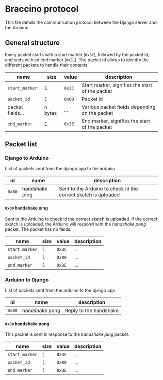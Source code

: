 # Braccino protocol

This file details the communication protocol between the Django server and the Arduino.

## General structure

Every packet starts with a start marker (`0x3C`), followed by the packet id, and ends with an end marker (`0x3E`).
The packet id allows to identify the different packets to handle their contents.

| name             | size    | value  | description                                     |
| ---------------- | ------- | ------ | ----------------------------------------------- |
| `start_marker`   | 1       | `0x3C` | Start marker, signifies the start of the packet |
| `packet_id`      | 1       | `0x00` | Packet id                                       |
| packet fields... | n bytes | ...    | Various packet fields depending on the packet   |
| `end_marker`     | 1       | `0x3E` | End marker, signifies the start of the packet   |

## Packet list

### Django to Arduino

List of packets sent from the django app to the arduino

| id     | name           | description                                                    |
| ------ | -------------- | -------------------------------------------------------------- |
| `0x00` | handshake ping | Sent to the Arduino to check id the correct sketch is uploaded |

#### `0x00` handshake ping

Sent to the Arduino to check id the correct sketch is uploaded.
If the correct sketch is uploaded, the Arduino will respond with the _handshake pong_ packet.
The packet has no fields.

| name           | size | value  | description |
| -------------- | ---- | ------ | ----------- |
| `start_marker` | 1    | `0x3C` | ...         |
| `packet_id`    | 1    | `0x00` | ...         |
| `end_marker`   | 1    | `0x3E` | ...         |

### Arduino to Django

List of packets sent from the arduino to the django app

| id     | name           | description            |
| ------ | -------------- | ---------------------- |
| `0x00` | handshake pong | Reply to the handshake |

#### `0x00` handshake pong

This packet is sent in response to the _handshake ping_ packet.

| name           | size | value  | description |
| -------------- | ---- | ------ | ----------- |
| `start_marker` | 1    | `0x3C` | ...         |
| `packet_id`    | 1    | `0x00` | ...         |
| `end_marker`   | 1    | `0x3E` | ...         |
